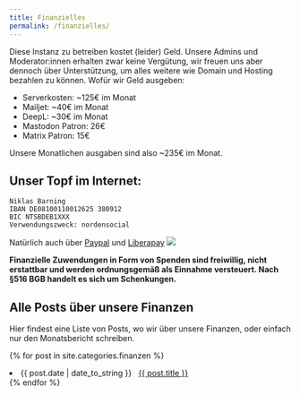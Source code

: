 ```yaml
---
title: Finanzielles
permalink: /finanzielles/
---
```


Diese Instanz zu betreiben kostet (leider) Geld. Unsere Admins und Moderator:innen erhalten zwar keine Vergütung, wir freuen uns aber dennoch über Unterstützung, um alles weitere wie Domain und Hosting bezahlen zu können.
Wofür wir Geld ausgeben:
- Serverkosten: ~125€ im Monat
- Mailjet: ~40€ im Monat
- DeepL: ~30€ im Monat
- Mastodon Patron: 26€
- Matrix Patron: 15€

Unsere Monatlichen ausgaben sind also ~235€ im Monat.

## Unser Topf im Internet:
    Niklas Barning
    IBAN DE08100110012625 380912
    BIC NTSBDEB1XXX
    Verwendungszweck: nordensocial

Natürlich auch über [Paypal](https://paypal.me/nordensocial) und [Liberapay](https://liberapay.com/norden.social) <img src="https://img.shields.io/liberapay/patrons/norden.social.svg?logo=liberapay">

**Finanzielle Zuwendungen in Form von Spenden sind freiwillig, nicht erstattbar und werden ordnungsgemäß als Einnahme versteuert. Nach §516 BGB handelt es sich um Schenkungen.**

## Alle Posts über unsere Finanzen
Hier findest eine Liste von Posts, wo wir über unsere Finanzen, oder einfach nur den Monatsbericht schreiben.

{% for post in site.categories.finanzen %}
 <li><span>{{ post.date | date_to_string }}</span> &nbsp; <a href="{{ post.url }}">{{ post.title }}</a></li>
{% endfor %}

